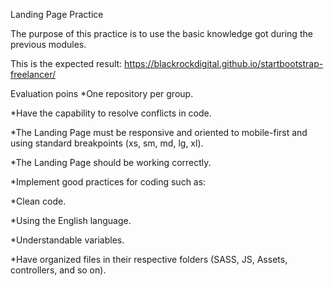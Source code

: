 Landing Page Practice


The purpose of this practice is to use the basic knowledge got during the previous modules.

This is the expected result: https://blackrockdigital.github.io/startbootstrap-freelancer/



Evaluation poins
   *One repository per group.

   *Have the capability to resolve conflicts in code.

   *The Landing Page must be responsive and oriented to mobile-first and using standard breakpoints (xs, sm, md, lg, xl).

   *The Landing Page should be working correctly.

   *Implement good practices for coding such as:

   *Clean code.

   *Using the English language.

   *Understandable variables.

   *Have organized files in their respective folders (SASS, JS, Assets, controllers, and so on).

